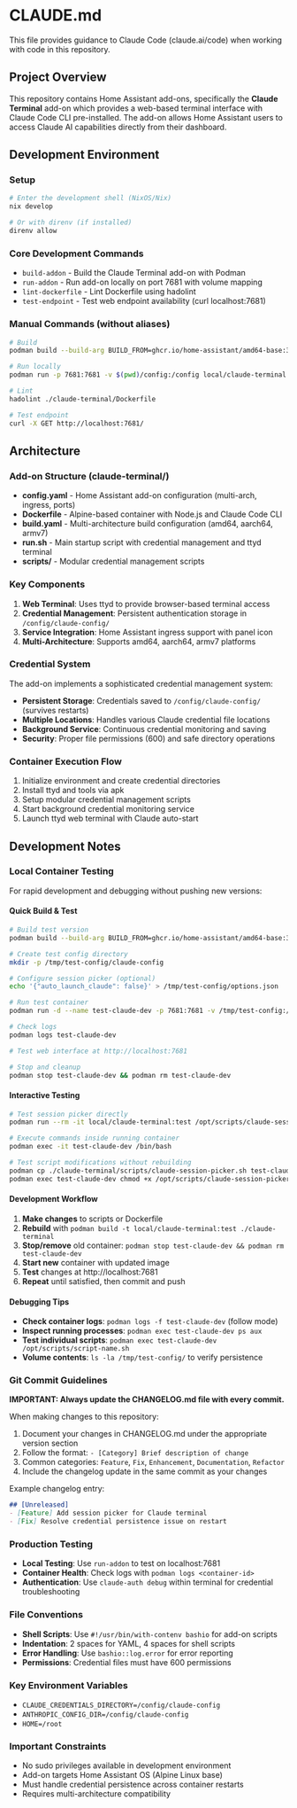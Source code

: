 # CLAUDE.md

This file provides guidance to Claude Code (claude.ai/code) when working with code in this repository.

## Project Overview

This repository contains Home Assistant add-ons, specifically the **Claude Terminal** add-on which provides a web-based terminal interface with Claude Code CLI pre-installed. The add-on allows Home Assistant users to access Claude AI capabilities directly from their dashboard.

## Development Environment

### Setup
```bash
# Enter the development shell (NixOS/Nix)
nix develop

# Or with direnv (if installed)
direnv allow
```

### Core Development Commands
- `build-addon` - Build the Claude Terminal add-on with Podman
- `run-addon` - Run add-on locally on port 7681 with volume mapping
- `lint-dockerfile` - Lint Dockerfile using hadolint
- `test-endpoint` - Test web endpoint availability (curl localhost:7681)

### Manual Commands (without aliases)
```bash
# Build
podman build --build-arg BUILD_FROM=ghcr.io/home-assistant/amd64-base:3.19 -t local/claude-terminal ./claude-terminal

# Run locally
podman run -p 7681:7681 -v $(pwd)/config:/config local/claude-terminal

# Lint
hadolint ./claude-terminal/Dockerfile

# Test endpoint
curl -X GET http://localhost:7681/
```

## Architecture

### Add-on Structure (claude-terminal/)
- **config.yaml** - Home Assistant add-on configuration (multi-arch, ingress, ports)
- **Dockerfile** - Alpine-based container with Node.js and Claude Code CLI
- **build.yaml** - Multi-architecture build configuration (amd64, aarch64, armv7)
- **run.sh** - Main startup script with credential management and ttyd terminal
- **scripts/** - Modular credential management scripts

### Key Components
1. **Web Terminal**: Uses ttyd to provide browser-based terminal access
2. **Credential Management**: Persistent authentication storage in `/config/claude-config/`
3. **Service Integration**: Home Assistant ingress support with panel icon
4. **Multi-Architecture**: Supports amd64, aarch64, armv7 platforms

### Credential System
The add-on implements a sophisticated credential management system:
- **Persistent Storage**: Credentials saved to `/config/claude-config/` (survives restarts)
- **Multiple Locations**: Handles various Claude credential file locations
- **Background Service**: Continuous credential monitoring and saving
- **Security**: Proper file permissions (600) and safe directory operations

### Container Execution Flow
1. Initialize environment and create credential directories
2. Install ttyd and tools via apk
3. Setup modular credential management scripts
4. Start background credential monitoring service
5. Launch ttyd web terminal with Claude auto-start

## Development Notes

### Local Container Testing
For rapid development and debugging without pushing new versions:

#### Quick Build & Test
```bash
# Build test version
podman build --build-arg BUILD_FROM=ghcr.io/home-assistant/amd64-base:3.19 -t local/claude-terminal:test ./claude-terminal

# Create test config directory
mkdir -p /tmp/test-config/claude-config

# Configure session picker (optional)
echo '{"auto_launch_claude": false}' > /tmp/test-config/options.json

# Run test container
podman run -d --name test-claude-dev -p 7681:7681 -v /tmp/test-config:/config local/claude-terminal:test

# Check logs
podman logs test-claude-dev

# Test web interface at http://localhost:7681

# Stop and cleanup
podman stop test-claude-dev && podman rm test-claude-dev
```

#### Interactive Testing
```bash
# Test session picker directly
podman run --rm -it local/claude-terminal:test /opt/scripts/claude-session-picker.sh

# Execute commands inside running container
podman exec -it test-claude-dev /bin/bash

# Test script modifications without rebuilding
podman cp ./claude-terminal/scripts/claude-session-picker.sh test-claude-dev:/opt/scripts/
podman exec test-claude-dev chmod +x /opt/scripts/claude-session-picker.sh
```

#### Development Workflow
1. **Make changes** to scripts or Dockerfile
2. **Rebuild** with `podman build -t local/claude-terminal:test ./claude-terminal`
3. **Stop/remove** old container: `podman stop test-claude-dev && podman rm test-claude-dev`
4. **Start new** container with updated image
5. **Test** changes at http://localhost:7681
6. **Repeat** until satisfied, then commit and push

#### Debugging Tips
- **Check container logs**: `podman logs -f test-claude-dev` (follow mode)
- **Inspect running processes**: `podman exec test-claude-dev ps aux`
- **Test individual scripts**: `podman exec test-claude-dev /opt/scripts/script-name.sh`
- **Volume contents**: `ls -la /tmp/test-config/` to verify persistence

### Git Commit Guidelines

**IMPORTANT: Always update the CHANGELOG.md file with every commit.**

When making changes to this repository:
1. Document your changes in CHANGELOG.md under the appropriate version section
2. Follow the format: `- [Category] Brief description of change`
3. Common categories: `Feature`, `Fix`, `Enhancement`, `Documentation`, `Refactor`
4. Include the changelog update in the same commit as your changes

Example changelog entry:
```markdown
## [Unreleased]
- [Feature] Add session picker for Claude terminal
- [Fix] Resolve credential persistence issue on restart
```

### Production Testing
- **Local Testing**: Use `run-addon` to test on localhost:7681
- **Container Health**: Check logs with `podman logs <container-id>`
- **Authentication**: Use `claude-auth debug` within terminal for credential troubleshooting

### File Conventions
- **Shell Scripts**: Use `#!/usr/bin/with-contenv bashio` for add-on scripts
- **Indentation**: 2 spaces for YAML, 4 spaces for shell scripts
- **Error Handling**: Use `bashio::log.error` for error reporting
- **Permissions**: Credential files must have 600 permissions

### Key Environment Variables
- `CLAUDE_CREDENTIALS_DIRECTORY=/config/claude-config`
- `ANTHROPIC_CONFIG_DIR=/config/claude-config`
- `HOME=/root`

### Important Constraints
- No sudo privileges available in development environment
- Add-on targets Home Assistant OS (Alpine Linux base)
- Must handle credential persistence across container restarts
- Requires multi-architecture compatibility